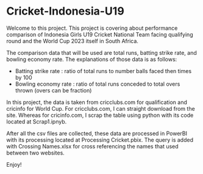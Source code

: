 # Cricket-Indonesia-U19

Welcome to this project.
This project is covering about performance comparison of Indonesia Girls U19 Cricket National Team facing qualifying round and the World Cup 2023 itself in South Africa.

The comparison data that will be used are total runs, batting strike rate, and bowling economy rate. The explanations of those data is as follows:
- Batting strike rate : ratio of total runs to number balls faced then times by 100
- Bowling economy rate : ratio of total runs conceded to total overs thrown (overs can be fraction)

In this project, the data is taken from cricclubs.com for qualification and cricinfo for World Cup.
For cricclubs.com, I can straight download from the site. Whereas for cricinfo.com,
I scrap the table using python with its code located at Scrap1.ipnyb.

After all the csv files are collected, these data are processed in PowerBI with its processing located at Processing Cricket.pbix.
The query is added with Crossing Names.xlsx for cross referencing the names that used between two websites.

Enjoy!
